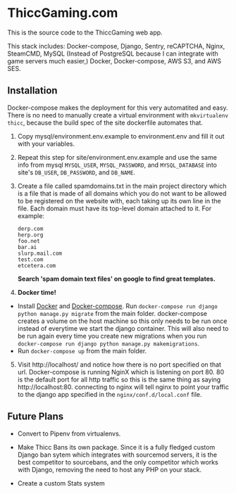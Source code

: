 # ThiccGaming.com

This is the source code to the ThiccGaming web app.

This stack includes: Docker-compose, Django, Sentry, reCAPTCHA, Nginx, SteamCMD, MySQL (Instead of PostgreSQL because I can integrate with game servers much easier,) Docker, Docker-compose, AWS S3, and AWS SES.

## Installation

Docker-compose makes the deployment for this very automatited and easy. There is no need to manually create a virtual environment with `mkvirtualenv thicc`, because the build spec of the site dockerfile automates that.

1. Copy mysql/environment.env.example to environment.env and fill it out with your variables. 

2. Repeat this step for site/environment.env.example and use the same info from mysql `MYSQL_USER`, `MYSQL_PASSWORD`, and `MYSQL_DATABASE` into site's `DB_USER`, `DB_PASSWORD`, and `DB_NAME`.

3. Create a file called spamdomains.txt in the main project directory which is a file that is made of all domains which you do not want to be allowed to be registered on the website with, each taking up its own line in the file. Each domain must have its top-level domain attached to it. For example:
   ```
   derp.com
   herp.org
   foo.net
   bar.ai
   slurp.mail.com
   test.com
   etcetera.com
   ```

   __Search 'spam domain text files' on google to find great templates.__

4. __Docker time!__ 
  * Install [Docker](https://docs.docker.com/install/) and [Docker-compose](https://docs.docker.com/compose/install/). Run `docker-compose run django python manage.py migrate` from the main folder. 
      docker-compose creates a volume on the host machine so this only needs to be run once instead of everytime we start the django container. This will also need to be run again every time
      you create new migrations when you run `docker-compose run django python manage.py makemigrations`.
  * Run `docker-compose up` from the main folder.

5. Visit http://localhost/ and notice how there is no port specified on that url. Docker-compose is running
NginX which is listening on port 80. 80 is the default port for all http traffic so this is the same
thing as saying http://localhost:80. connecting to nginx will tell nginx to point your traffic to 
the django app specified in the `nginx/conf.d/local.conf` file.

## Future Plans

* Convert to Pipenv from virtualenvs.

* Make Thicc Bans its own package. Since it is a fully fledged custom Django ban sytem which integrates with sourcemod servers, it is the best
  competitor to sourcebans, and the only competitor which works with Django, removing the need to host any PHP on your stack.

* Create a custom Stats system
